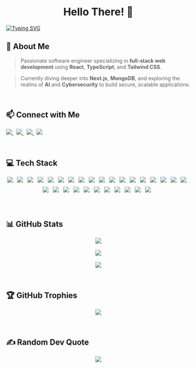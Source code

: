 
<h1 align="center">Hello There! 👋</h1>

<a href="https://git.io/typing-svg">
  <img src="https://readme-typing-svg.demolab.com?font=Space+Grotesk&size=35&pause=1000&color=16B9F7&width=475&lines=I'm+Muhannad+Al-Srahen;A+Full-Stack+Developer;A+React+%26+Next.js+Expert" alt="Typing SVG" />
</a>


## 💫 About Me

> Passionate software engineer specializing in **full-stack web development** using **React**, **TypeScript**, and **Tailwind CSS**.  

> Currently diving deeper into **Next.js**, **MongoDB**, and exploring the realms of **AI** and **Cybersecurity** to build secure, scalable applications.

<br>



## 📫 Connect with Me

<p align="left">
  <a href="mailto:muhannadalsrahen@gmail.com">
    <img src="https://img.shields.io/badge/Gmail-D14836?style=for-the-badge&logo=gmail&logoColor=white" />
  </a>
  &nbsp;
  <a href="https://www.linkedin.com/in/muhannad-alsrahen">
    <img src="https://img.shields.io/badge/LinkedIn-0077B5?style=for-the-badge&logo=linkedin&logoColor=white" />
  </a>
  &nbsp;
  <a href="https://discord.com/users/_glock_x">
    <img src="https://img.shields.io/badge/Discord-5865F2?style=for-the-badge&logo=discord&logoColor=white" />
  </a>
  &nbsp;
  <a href="https://www.instagram.com/_glock_x/">
    <img src="https://img.shields.io/badge/Instagram-E4405F?style=for-the-badge&logo=instagram&logoColor=white" />
  </a>
</p>

<br>




## 💻 Tech Stack

<p align="center">
<img style="margin: 0 8px 8px 0;" src="https://img.shields.io/badge/HTML5-E44D26?style=for-the-badge&logo=html5&logoColor=white" />
<img style="margin: 0 8px 8px 0;" src="https://img.shields.io/badge/CSS3-1572B6?style=for-the-badge&logo=css3&logoColor=white" />
<img style="margin: 0 8px 8px 0;" src="https://img.shields.io/badge/JavaScript-F7DF1E?style=for-the-badge&logo=javascript&logoColor=black" />
<img style="margin: 0 8px 8px 0;" src="https://img.shields.io/badge/TypeScript-3178C6?style=for-the-badge&logo=typescript&logoColor=white" />
<img style="margin: 0 8px 8px 0;" src="https://img.shields.io/badge/React-20232A?style=for-the-badge&logo=react&logoColor=61DAFB" />
<img style="margin: 0 8px 8px 0;" src="https://img.shields.io/badge/TailwindCSS-06B6D4?style=for-the-badge&logo=tailwind-css&logoColor=white" />
<img style="margin: 0 8px 8px 0;" src="https://img.shields.io/badge/shadcn-000000?style=for-the-badge&logo=shadcn&logoColor=white" />
<img style="margin: 0 8px 8px 0;" src="https://img.shields.io/badge/Mantine-339AF0?style=for-the-badge&logo=mantine&logoColor=white" />
<img style="margin: 0 8px 8px 0;" src="https://img.shields.io/badge/Framer_Motion-000000?style=for-the-badge&logo=framer&logoColor=white" />
<img style="margin: 0 8px 8px 0;" src="https://img.shields.io/badge/TanStack_Query-FF4154?style=for-the-badge&logo=react-query&logoColor=white" />
<img style="margin: 0 8px 8px 0;" src="https://img.shields.io/badge/React_Hook_Form-EC5990?style=for-the-badge&logo=reacthookform&logoColor=white" />
<img style="margin: 0 8px 8px 0;" src="https://img.shields.io/badge/React_Router-CA4245?style=for-the-badge&logo=react-router&logoColor=white" />
<img style="margin: 0 8px 8px 0;" src="https://img.shields.io/badge/Node.js-339933?style=for-the-badge&logo=node.js&logoColor=white" />
<img style="margin: 0 8px 8px 0;" src="https://img.shields.io/badge/MongoDB-4EA94B?style=for-the-badge&logo=mongodb&logoColor=white" />
<img style="margin: 0 8px 8px 0;" src="https://img.shields.io/badge/Supabase-3ECF8E?style=for-the-badge&logo=supabase&logoColor=000000" />
<img style="margin: 0 8px 8px 0;" src="https://img.shields.io/badge/Firebase-FFCA28?style=for-the-badge&logo=firebase&logoColor=black" />
<img style="margin: 0 8px 8px 0;" src="https://img.shields.io/badge/Vite-646CFF?style=for-the-badge&logo=vite&logoColor=white" />
<img style="margin: 0 8px 8px 0;" src="https://img.shields.io/badge/Yarn-2C8EBB?style=for-the-badge&logo=yarn&logoColor=white" />
<img style="margin: 0 8px 8px 0;" src="https://img.shields.io/badge/Postman-FF6C37?style=for-the-badge&logo=postman&logoColor=white" />
<img style="margin: 0 8px 8px 0;" src="https://img.shields.io/badge/Git-F05032?style=for-the-badge&logo=git&logoColor=white" />
<img style="margin: 0 8px 8px 0;" src="https://img.shields.io/badge/GitHub-181717?style=for-the-badge&logo=github&logoColor=white" />
<img style="margin: 0 8px 8px 0;" src="https://img.shields.io/badge/Vercel-000000?style=for-the-badge&logo=vercel&logoColor=white" />
<img style="margin: 0 8px 8px 0;" src="https://img.shields.io/badge/VS_Code-007ACC?style=for-the-badge&logo=visual-studio-code&logoColor=white" />
<img style="margin: 0 8px 8px 0;" src="https://img.shields.io/badge/Figma-F24E1E?style=for-the-badge&logo=figma&logoColor=white" />
<img style="margin: 0 8px 8px 0;" src="https://img.shields.io/badge/Canva-00C4CC?style=for-the-badge&logo=canva&logoColor=white" />
<img style="margin: 0 8px 8px 0;" src="https://img.shields.io/badge/Markdown-000000?style=for-the-badge&logo=markdown&logoColor=white" />
<img style="margin: 0 8px 8px 0;" src="https://img.shields.io/badge/Notion-000000?style=for-the-badge&logo=notion&logoColor=white" />
<img style="margin: 0 8px 8px 0;" src="https://img.shields.io/badge/Linear-5E6AD2?style=for-the-badge&logo=linear&logoColor=white" />
<img style="margin: 0 8px 8px 0;" src="https://img.shields.io/badge/Python-3670A0?style=for-the-badge&logo=python&logoColor=ffdd54" />

</p>

<br>




## 📊 GitHub Stats

<p align="center">
  <img src="https://github-readme-stats.vercel.app/api?username=MuhannadAl-Srahen&theme=github_dark_dimmed&hide_border=false&include_all_commits=false&count_private=false" />
  <br/><br/>
  <img src="https://nirzak-streak-stats.vercel.app/?user=MuhannadAl-Srahen&theme=github_dark_dimmed&hide_border=false" />
  <br/><br/>
  <img src="https://github-readme-stats.vercel.app/api/top-langs/?username=MuhannadAl-Srahen&theme=github_dark_dimmed&hide_border=false&include_all_commits=false&count_private=false&layout=compact" />
</p>

<br>




## 🏆 GitHub Trophies

<p align="center">
  <img src="https://github-profile-trophy.vercel.app/?username=MuhannadAl-Srahen&theme=react&no-frame=false&no-bg=true&margin-w=4" />
</p>

<br>




## ✍️ Random Dev Quote

<p align="center">
  <img src="https://quotes-github-readme.vercel.app/api?type=horizontal&theme=tokyonight" />
</p>
